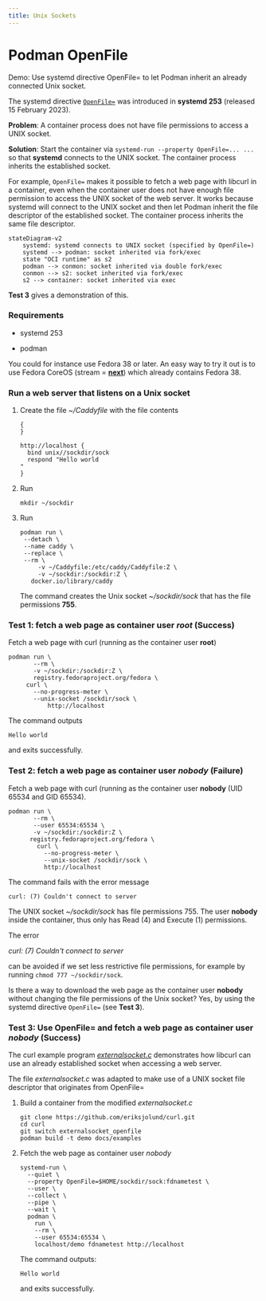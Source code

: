 ```yaml
---
title: Unix Sockets
---
```


# Podman OpenFile

Demo: Use systemd directive OpenFile= to let Podman inherit an already connected Unix socket.

The systemd directive [`OpenFile=`](https://www.freedesktop.org/software/systemd/man/systemd.service.html#OpenFile=) was introduced in __systemd 253__ (released 15 February 2023).

__Problem__: A container process does not have file permissions to access a UNIX socket.

__Solution__: Start the container via `systemd-run --property OpenFile=... ...`  so that __systemd__ connects to the UNIX socket. The container process inherits the established socket.

For example, `OpenFile=` makes it possible to fetch a web page with libcurl in a container, even when the container user does not have enough file permission to access the UNIX socket of the web server. It works because systemd will connect to the UNIX socket and then let Podman inherit the file descriptor of the established socket. The container process inherits the same file descriptor.

``` mermaid
stateDiagram-v2
    systemd: systemd connects to UNIX socket (specified by OpenFile=)
    systemd --> podman: socket inherited via fork/exec
    state "OCI runtime" as s2
    podman --> conmon: socket inherited via double fork/exec
    conmon --> s2: socket inherited via fork/exec
    s2 --> container: socket inherited via exec
```

__Test 3__ gives a demonstration of this.

### Requirements

* systemd 253

* podman

You could for instance use Fedora 38 or later.
An easy way to try it out is to use Fedora CoreOS (stream = [__next__](https://getfedora.org/coreos?stream=next)) which already contains Fedora 38.

### Run a web server that listens on a Unix socket

1. Create the file _~/Caddyfile_ with the file contents
   ```
   { 
   }

   http://localhost {
     bind unix//sockdir/sock
     respond "Hello world
   "
   }
   ```
2. Run
   ```
   mkdir ~/sockdir
   ```
3. Run
   ```
   podman run \
	--detach \
	--name caddy \
	--replace \
	--rm \
        -v ~/Caddyfile:/etc/caddy/Caddyfile:Z \
        -v ~/sockdir:/sockdir:Z \
	  docker.io/library/caddy
   ```
   The command creates the Unix socket _~/sockdir/sock_ that has the file permissions __755__.

### Test 1: fetch a web page as container user _root_ (Success)

Fetch a web page with curl (running as the container user __root__)

```
podman run \
       --rm \
       -v ~/sockdir:/sockdir:Z \
       registry.fedoraproject.org/fedora \
	 curl \
	   --no-progress-meter \
	   --unix-socket /sockdir/sock \
           http://localhost
```

The command outputs

```
Hello world
```
and exits successfully.

### Test 2: fetch a web page as container user _nobody_ (Failure)

Fetch a web page with curl (running as the container user __nobody__ (UID 65534 and GID 65534).

```
podman run \
       --rm \
       --user 65534:65534 \
       -v ~/sockdir:/sockdir:Z \
	  registry.fedoraproject.org/fedora \
	    curl \
	      --no-progress-meter \
	      --unix-socket /sockdir/sock \
	      http://localhost
```
The command fails with the error message
```
curl: (7) Couldn't connect to server
```

The UNIX socket _~/sockdir/sock_ has file permissions 755. The user __nobody__ inside the container, thus only has Read (4) and Execute (1) permissions.

The error

_curl: (7) Couldn't connect to server_

can be avoided if we set less restrictive file permissions, for example by running `chmod 777 ~/sockdir/sock`.

Is there a way to download the web page as the container user __nobody__ without changing the file permissions of the Unix socket? Yes, by using the systemd directive `OpenFile=` (see __Test 3__).

### Test 3: Use OpenFile= and fetch a web page as container user _nobody_ (Success)

The curl example program [_externalsocket.c_](https://github.com/curl/curl/blob/master/docs/examples/externalsocket.c) demonstrates how libcurl can use an already established socket when accessing a web server.

The file _externalsocket.c_ was adapted to make use of a UNIX socket file descriptor that originates from OpenFile=

1. Build a container from the modified _externalsocket.c_
   ```
   git clone https://github.com/eriksjolund/curl.git
   cd curl
   git switch externalsocket_openfile
   podman build -t demo docs/examples
   ```
2. Fetch the web page as container user _nobody_
   ```
   systemd-run \
     --quiet \
     --property OpenFile=$HOME/sockdir/sock:fdnametest \
     --user \
     --collect \
     --pipe \
     --wait \
     podman \
       run \
       --rm \
       --user 65534:65534 \
       localhost/demo fdnametest http://localhost
   ```
   The command outputs:
   ```
   Hello world
   ```
   and exits successfully.
